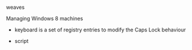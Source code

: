 weaves

Managing Windows 8 machines

- keyboard is a set of registry entries to modify the Caps Lock behaviour

- script

